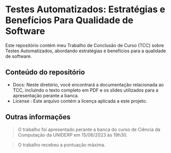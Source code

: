 # Testes Automatizados: Estratégias e Benefícios Para Qualidade de Software

Este repositório contém meu Trabalho de Conclusão de Curso (TCC) sobre Testes Automatizados, abordando estratégias e benefícios para a qualidade de software.

## Conteúdo do repositório
- Docs: Neste diretório, você encontrará a documentação relacionada ao TCC, incluindo o texto completo em PDF e os slides utilizados para a apresentação perante a banca.
- License : Este arquivo contém a licença aplicada a este projeto.

## Outras informações
> O trabalho foi apresentado perante a banca do curso de Ciência da Computação da UNIDERP em 15/06/2023 às 19h30.

> O trabalho recebeu a pontuação máxima.
